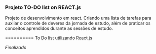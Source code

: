 
### Projeto TO-DO list on REACT.js ###

<p>Projeto de desenvolvimento em react. Criando uma lista de tarefas para auxliar o controle de deveres da jornada de estudo, além de praticar os conceitos aprendidos durante as sessões de estudo.</p>
==========
To Do list utilizando React.js

_Finalizado_ 

